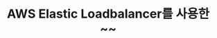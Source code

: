 ---
layout: single
title: "AWS Elastic Loadbalancer를 사용한 ~~"
categories: [AWS]
tag: [aws, elb]
published: false
---